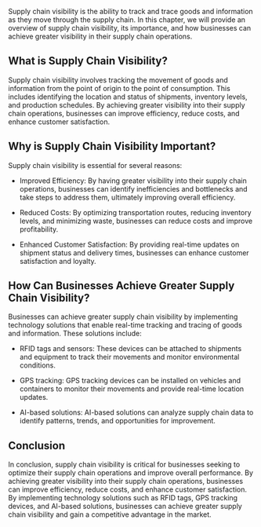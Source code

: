 
Supply chain visibility is the ability to track and trace goods and information as they move through the supply chain. In this chapter, we will provide an overview of supply chain visibility, its importance, and how businesses can achieve greater visibility in their supply chain operations.

What is Supply Chain Visibility?
--------------------------------

Supply chain visibility involves tracking the movement of goods and information from the point of origin to the point of consumption. This includes identifying the location and status of shipments, inventory levels, and production schedules. By achieving greater visibility into their supply chain operations, businesses can improve efficiency, reduce costs, and enhance customer satisfaction.

Why is Supply Chain Visibility Important?
-----------------------------------------

Supply chain visibility is essential for several reasons:

* Improved Efficiency: By having greater visibility into their supply chain operations, businesses can identify inefficiencies and bottlenecks and take steps to address them, ultimately improving overall efficiency.

* Reduced Costs: By optimizing transportation routes, reducing inventory levels, and minimizing waste, businesses can reduce costs and improve profitability.

* Enhanced Customer Satisfaction: By providing real-time updates on shipment status and delivery times, businesses can enhance customer satisfaction and loyalty.

How Can Businesses Achieve Greater Supply Chain Visibility?
-----------------------------------------------------------

Businesses can achieve greater supply chain visibility by implementing technology solutions that enable real-time tracking and tracing of goods and information. These solutions include:

* RFID tags and sensors: These devices can be attached to shipments and equipment to track their movements and monitor environmental conditions.

* GPS tracking: GPS tracking devices can be installed on vehicles and containers to monitor their movements and provide real-time location updates.

* AI-based solutions: AI-based solutions can analyze supply chain data to identify patterns, trends, and opportunities for improvement.

Conclusion
----------

In conclusion, supply chain visibility is critical for businesses seeking to optimize their supply chain operations and improve overall performance. By achieving greater visibility into their supply chain operations, businesses can improve efficiency, reduce costs, and enhance customer satisfaction. By implementing technology solutions such as RFID tags, GPS tracking devices, and AI-based solutions, businesses can achieve greater supply chain visibility and gain a competitive advantage in the market.
